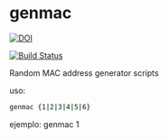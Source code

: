 # genmac

[![DOI](https://zenodo.org/badge/4102/sinfallas/genmac.svg)](https://zenodo.org/badge/latestdoi/4102/sinfallas/genmac)

[![Build Status](https://travis-ci.org/sinfallas/genmac.svg)](https://travis-ci.org/sinfallas/genmac)

Random MAC address generator scripts

uso:
```bash
genmac {1|2|3|4|5|6}
```

ejemplo:
genmac 1 
